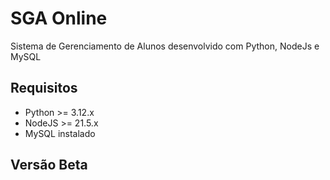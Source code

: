 # SGA Online

Sistema de Gerenciamento de Alunos desenvolvido com Python, NodeJs e MySQL

## Requisitos

- Python >= 3.12.x
- NodeJS >= 21.5.x
- MySQL instalado

<h2>Versão Beta</h2>
